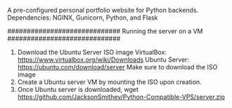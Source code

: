 A pre-configured personal portfolio website for Python backends. 
Dependencies: NGINX, Gunicorn, Python, and Flask 

#############################
 Running the server on a VM 
#############################
1. Download the Ubuntu Server ISO image
  VirtualBox: https://www.virtualbox.org/wiki/Downloads
  Ubuntu Server: https://ubuntu.com/download/server
  Make sure to download the ISO image
2. Create a Ubuntu server VM by mounting the ISO upon creation.
3. Once Ubuntu server is downloaded, wget https://github.com/JacksonSmithey/Python-Compatible-VPS/server.zip

